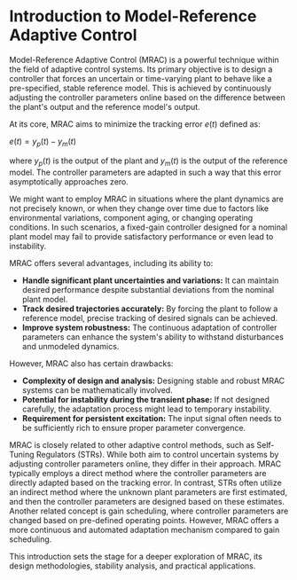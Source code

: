 # Introduction to Model-Reference Adaptive Control

Model-Reference Adaptive Control (MRAC) is a powerful technique within the field of adaptive control systems. Its primary objective is to design a controller that forces an uncertain or time-varying plant to behave like a pre-specified, stable reference model. This is achieved by continuously adjusting the controller parameters online based on the difference between the plant's output and the reference model's output.

At its core, MRAC aims to minimize the tracking error $e(t)$ defined as:

$e(t) = y_p(t) - y_m(t)$

where $y_p(t)$ is the output of the plant and $y_m(t)$ is the output of the reference model. The controller parameters are adapted in such a way that this error asymptotically approaches zero.

We might want to employ MRAC in situations where the plant dynamics are not precisely known, or when they change over time due to factors like environmental variations, component aging, or changing operating conditions. In such scenarios, a fixed-gain controller designed for a nominal plant model may fail to provide satisfactory performance or even lead to instability.

MRAC offers several advantages, including its ability to:

* **Handle significant plant uncertainties and variations:** It can maintain desired performance despite substantial deviations from the nominal plant model.
* **Track desired trajectories accurately:** By forcing the plant to follow a reference model, precise tracking of desired signals can be achieved.
* **Improve system robustness:** The continuous adaptation of controller parameters can enhance the system's ability to withstand disturbances and unmodeled dynamics.

However, MRAC also has certain drawbacks:

* **Complexity of design and analysis:** Designing stable and robust MRAC systems can be mathematically involved.
* **Potential for instability during the transient phase:** If not designed carefully, the adaptation process might lead to temporary instability.
* **Requirement for persistent excitation:** The input signal often needs to be sufficiently rich to ensure proper parameter convergence.

MRAC is closely related to other adaptive control methods, such as Self-Tuning Regulators (STRs). While both aim to control uncertain systems by adjusting controller parameters online, they differ in their approach. MRAC typically employs a direct method where the controller parameters are directly adapted based on the tracking error. In contrast, STRs often utilize an indirect method where the unknown plant parameters are first estimated, and then the controller parameters are designed based on these estimates. Another related concept is gain scheduling, where controller parameters are changed based on pre-defined operating points. However, MRAC offers a more continuous and automated adaptation mechanism compared to gain scheduling.

This introduction sets the stage for a deeper exploration of MRAC, its design methodologies, stability analysis, and practical applications.
